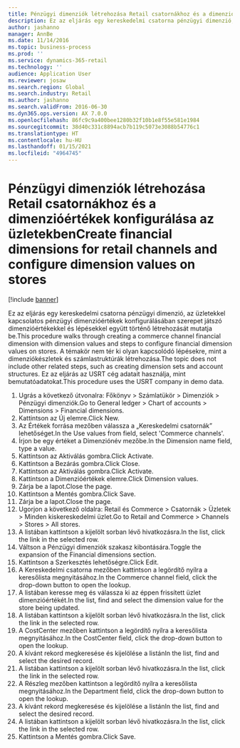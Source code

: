 ```yaml
---
title: Pénzügyi dimenziók létrehozása Retail csatornákhoz és a dimenzióértékek konfigurálása az üzletekben
description: Ez az eljárás egy kereskedelmi csatorna pénzügyi dimenzió, az üzletekkel kapcsolatos pénzügyi dimenzióértékek konfigurálásában szerepet játszó dimenzióértékekkel és lépésekkel együtt történő létrehozását mutatja be.
author: jashanno
manager: AnnBe
ms.date: 11/14/2016
ms.topic: business-process
ms.prod: ''
ms.service: dynamics-365-retail
ms.technology: ''
audience: Application User
ms.reviewer: josaw
ms.search.region: Global
ms.search.industry: Retail
ms.author: jashanno
ms.search.validFrom: 2016-06-30
ms.dyn365.ops.version: AX 7.0.0
ms.openlocfilehash: 86fc9c9a400bee1280b32f10b1e8f55e581e1984
ms.sourcegitcommit: 38d40c331c8894acb7b119c5073e3088b54776c1
ms.translationtype: HT
ms.contentlocale: hu-HU
ms.lasthandoff: 01/15/2021
ms.locfileid: "4964745"
---
```

# <a name="create-financial-dimensions-for-retail-channels-and-configure-dimension-values-on-stores"></a><span data-ttu-id="95483-103">Pénzügyi dimenziók létrehozása Retail csatornákhoz és a dimenzióértékek konfigurálása az üzletekben</span><span class="sxs-lookup"><span data-stu-id="95483-103">Create financial dimensions for retail channels and configure dimension values on stores</span></span>

[!include [banner](../includes/banner.md)]

<span data-ttu-id="95483-104">Ez az eljárás egy kereskedelmi csatorna pénzügyi dimenzió, az üzletekkel kapcsolatos pénzügyi dimenzióértékek konfigurálásában szerepet játszó dimenzióértékekkel és lépésekkel együtt történő létrehozását mutatja be.</span><span class="sxs-lookup"><span data-stu-id="95483-104">This procedure walks through creating a commerce channel financial dimension with dimension values and steps to configure financial dimension values on stores.</span></span> <span data-ttu-id="95483-105">A témakör nem tér ki olyan kapcsolódó lépésekre, mint a dimenziókészletek és számlastruktúrák létrehozása.</span><span class="sxs-lookup"><span data-stu-id="95483-105">The topic does not include other related steps, such as creating dimension sets and account structures.</span></span> <span data-ttu-id="95483-106">Ez az eljárás az USRT cég adatait használja, mint bemutatóadatokat.</span><span class="sxs-lookup"><span data-stu-id="95483-106">This procedure uses the USRT company in demo data.</span></span>

1. <span data-ttu-id="95483-107">Ugrás a következő útvonalra: Főkönyv > Számlatükör > Dimenziók > Pénzügyi dimenziók.</span><span class="sxs-lookup"><span data-stu-id="95483-107">Go to General ledger > Chart of accounts > Dimensions > Financial dimensions.</span></span>
2. <span data-ttu-id="95483-108">Kattintson az Új elemre.</span><span class="sxs-lookup"><span data-stu-id="95483-108">Click New.</span></span>
3. <span data-ttu-id="95483-109">Az Értékek forrása mezőben válassza a „Kereskedelmi csatornák” lehetőséget.</span><span class="sxs-lookup"><span data-stu-id="95483-109">In the Use values from field, select 'Commerce channels'.</span></span>
4. <span data-ttu-id="95483-110">Írjon be egy értéket a Dimenziónév mezőbe.</span><span class="sxs-lookup"><span data-stu-id="95483-110">In the Dimension name field, type a value.</span></span>
5. <span data-ttu-id="95483-111">Kattintson az Aktiválás gombra.</span><span class="sxs-lookup"><span data-stu-id="95483-111">Click Activate.</span></span>
6. <span data-ttu-id="95483-112">Kattintson a Bezárás gombra.</span><span class="sxs-lookup"><span data-stu-id="95483-112">Click Close.</span></span>
7. <span data-ttu-id="95483-113">Kattintson az Aktiválás gombra.</span><span class="sxs-lookup"><span data-stu-id="95483-113">Click Activate.</span></span>
8. <span data-ttu-id="95483-114">Kattintson a Dimenzióértékek elemre.</span><span class="sxs-lookup"><span data-stu-id="95483-114">Click Dimension values.</span></span>
9. <span data-ttu-id="95483-115">Zárja be a lapot.</span><span class="sxs-lookup"><span data-stu-id="95483-115">Close the page.</span></span>
10. <span data-ttu-id="95483-116">Kattintson a Mentés gombra.</span><span class="sxs-lookup"><span data-stu-id="95483-116">Click Save.</span></span>
11. <span data-ttu-id="95483-117">Zárja be a lapot.</span><span class="sxs-lookup"><span data-stu-id="95483-117">Close the page.</span></span>
12. <span data-ttu-id="95483-118">Ugorjon a következő oldalra: Retail és Commerce > Csatornák > Üzletek > Minden kiskereskedelmi üzlet.</span><span class="sxs-lookup"><span data-stu-id="95483-118">Go to Retail and Commerce > Channels > Stores > All stores.</span></span>
13. <span data-ttu-id="95483-119">A listában kattintson a kijelölt sorban lévő hivatkozásra.</span><span class="sxs-lookup"><span data-stu-id="95483-119">In the list, click the link in the selected row.</span></span>
14. <span data-ttu-id="95483-120">Váltson a Pénzügyi dimenziók szakasz kibontására.</span><span class="sxs-lookup"><span data-stu-id="95483-120">Toggle the expansion of the Financial dimensions section.</span></span>
15. <span data-ttu-id="95483-121">Kattintson a Szerkesztés lehetőségre.</span><span class="sxs-lookup"><span data-stu-id="95483-121">Click Edit.</span></span>
16. <span data-ttu-id="95483-122">A Kereskedelmi csatorna mezőben kattintson a legördítő nyílra a keresőlista megnyitásához.</span><span class="sxs-lookup"><span data-stu-id="95483-122">In the Commerce channel field, click the drop-down button to open the lookup.</span></span>
17. <span data-ttu-id="95483-123">A listában keresse meg és válassza ki az éppen frissített üzlet dimenzióértékét.</span><span class="sxs-lookup"><span data-stu-id="95483-123">In the list, find and select the dimension value for the store being updated.</span></span>
18. <span data-ttu-id="95483-124">A listában kattintson a kijelölt sorban lévő hivatkozásra.</span><span class="sxs-lookup"><span data-stu-id="95483-124">In the list, click the link in the selected row.</span></span>
19. <span data-ttu-id="95483-125">A CostCenter mezőben kattintson a legördítő nyílra a keresőlista megnyitásához.</span><span class="sxs-lookup"><span data-stu-id="95483-125">In the CostCenter field, click the drop-down button to open the lookup.</span></span>
20. <span data-ttu-id="95483-126">A kívánt rekord megkeresése és kijelölése a listán</span><span class="sxs-lookup"><span data-stu-id="95483-126">In the list, find and select the desired record.</span></span>
21. <span data-ttu-id="95483-127">A listában kattintson a kijelölt sorban lévő hivatkozásra.</span><span class="sxs-lookup"><span data-stu-id="95483-127">In the list, click the link in the selected row.</span></span>
22. <span data-ttu-id="95483-128">A Részleg mezőben kattintson a legördítő nyílra a keresőlista megnyitásához.</span><span class="sxs-lookup"><span data-stu-id="95483-128">In the Department field, click the drop-down button to open the lookup.</span></span>
23. <span data-ttu-id="95483-129">A kívánt rekord megkeresése és kijelölése a listán</span><span class="sxs-lookup"><span data-stu-id="95483-129">In the list, find and select the desired record.</span></span>
24. <span data-ttu-id="95483-130">A listában kattintson a kijelölt sorban lévő hivatkozásra.</span><span class="sxs-lookup"><span data-stu-id="95483-130">In the list, click the link in the selected row.</span></span>
25. <span data-ttu-id="95483-131">Kattintson a Mentés gombra.</span><span class="sxs-lookup"><span data-stu-id="95483-131">Click Save.</span></span>

